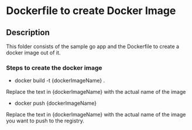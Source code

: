 # Dockerfile to create Docker Image

## Description

This folder consists of the sample go app and the Dockerfile to create a docker image out of it.

### Steps to create the docker image

- docker build -t {dockerImageName} .

Replace the text in {dockerImageName} with the actual name of the image

- docker push {dockerImageName}

Replace the text in {dockerImageName} with the actual name of the image you want to push to the registry.
